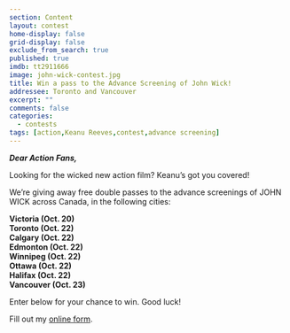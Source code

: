 ```yaml
---
section: Content
layout: contest
home-display: false
grid-display: false
exclude_from_search: true
published: true
imdb: tt2911666
image: john-wick-contest.jpg
title: Win a pass to the Advance Screening of John Wick!
addressee: Toronto and Vancouver
excerpt: ""
comments: false
categories:
  - contests
tags: [action,Keanu Reeves,contest,advance screening]
---
```


***Dear Action Fans,***

Looking for the wicked new action film? Keanu’s got you covered!

We’re giving away free double passes to the advance screenings of JOHN WICK across Canada, in the following cities:

**Victoria (Oct. 20)**  
**Toronto (Oct. 22)**  
**Calgary (Oct. 22)**  
**Edmonton (Oct. 22)**  
**Winnipeg (Oct. 22)**  
**Ottawa (Oct. 22)**  
**Halifax  (Oct. 22)**  
**Vancouver (Oct. 23)**

Enter below for your chance to win. Good luck!

<div id="wufoo-q1kitgbz1p5ilcl">
Fill out my <a href="https://dearcastandcrew.wufoo.com/forms/q1kitgbz1p5ilcl">online form</a>.
</div>
<script type="text/javascript">var q1kitgbz1p5ilcl;(function(d, t) {
var s = d.createElement(t), options = {
'userName':'dearcastandcrew',
'formHash':'q1kitgbz1p5ilcl',
'autoResize':true,
'height':'485',
'async':true,
'host':'wufoo.com',
'header':'hide',
'ssl':true};
s.src = ('https:' == d.location.protocol ? 'https://' : 'http://') + 'www.wufoo.com/scripts/embed/form.js';
s.onload = s.onreadystatechange = function() {
var rs = this.readyState; if (rs) if (rs != 'complete') if (rs != 'loaded') return;
try { q1kitgbz1p5ilcl = new WufooForm();q1kitgbz1p5ilcl.initialize(options);q1kitgbz1p5ilcl.display(); } catch (e) {}};
var scr = d.getElementsByTagName(t)[0], par = scr.parentNode; par.insertBefore(s, scr);
})(document, 'script');</script>

